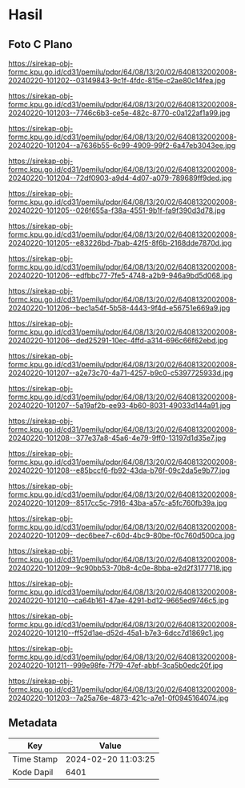 # Hasil

## Foto C Plano

https://sirekap-obj-formc.kpu.go.id/cd31/pemilu/pdpr/64/08/13/20/02/6408132002008-20240220-101202--03149843-9c1f-4fdc-815e-c2ae80c14fea.jpg

https://sirekap-obj-formc.kpu.go.id/cd31/pemilu/pdpr/64/08/13/20/02/6408132002008-20240220-101203--7746c6b3-ce5e-482c-8770-c0a122af1a99.jpg

https://sirekap-obj-formc.kpu.go.id/cd31/pemilu/pdpr/64/08/13/20/02/6408132002008-20240220-101204--a7636b55-6c99-4909-99f2-6a47eb3043ee.jpg

https://sirekap-obj-formc.kpu.go.id/cd31/pemilu/pdpr/64/08/13/20/02/6408132002008-20240220-101204--72df0903-a9d4-4d07-a079-789689ff9ded.jpg

https://sirekap-obj-formc.kpu.go.id/cd31/pemilu/pdpr/64/08/13/20/02/6408132002008-20240220-101205--026f655a-f38a-4551-9b1f-fa9f390d3d78.jpg

https://sirekap-obj-formc.kpu.go.id/cd31/pemilu/pdpr/64/08/13/20/02/6408132002008-20240220-101205--e83226bd-7bab-42f5-8f6b-2168dde7870d.jpg

https://sirekap-obj-formc.kpu.go.id/cd31/pemilu/pdpr/64/08/13/20/02/6408132002008-20240220-101206--edfbbc77-7fe5-4748-a2b9-946a9bd5d068.jpg

https://sirekap-obj-formc.kpu.go.id/cd31/pemilu/pdpr/64/08/13/20/02/6408132002008-20240220-101206--bec1a54f-5b58-4443-9f4d-e56751e669a9.jpg

https://sirekap-obj-formc.kpu.go.id/cd31/pemilu/pdpr/64/08/13/20/02/6408132002008-20240220-101206--ded25291-10ec-4ffd-a314-696c66f62ebd.jpg

https://sirekap-obj-formc.kpu.go.id/cd31/pemilu/pdpr/64/08/13/20/02/6408132002008-20240220-101207--a2e73c70-4a71-4257-b9c0-c5397725933d.jpg

https://sirekap-obj-formc.kpu.go.id/cd31/pemilu/pdpr/64/08/13/20/02/6408132002008-20240220-101207--5a19af2b-ee93-4b60-8031-49033d144a91.jpg

https://sirekap-obj-formc.kpu.go.id/cd31/pemilu/pdpr/64/08/13/20/02/6408132002008-20240220-101208--377e37a8-45a6-4e79-9ff0-13197d1d35e7.jpg

https://sirekap-obj-formc.kpu.go.id/cd31/pemilu/pdpr/64/08/13/20/02/6408132002008-20240220-101208--e85bccf6-fb92-43da-b76f-09c2da5e9b77.jpg

https://sirekap-obj-formc.kpu.go.id/cd31/pemilu/pdpr/64/08/13/20/02/6408132002008-20240220-101209--8517cc5c-7916-43ba-a57c-a5fc760fb39a.jpg

https://sirekap-obj-formc.kpu.go.id/cd31/pemilu/pdpr/64/08/13/20/02/6408132002008-20240220-101209--dec6bee7-c60d-4bc9-80be-f0c760d500ca.jpg

https://sirekap-obj-formc.kpu.go.id/cd31/pemilu/pdpr/64/08/13/20/02/6408132002008-20240220-101209--9c90bb53-70b8-4c0e-8bba-e2d2f3177718.jpg

https://sirekap-obj-formc.kpu.go.id/cd31/pemilu/pdpr/64/08/13/20/02/6408132002008-20240220-101210--ca64b161-47ae-4291-bd12-9665ed9746c5.jpg

https://sirekap-obj-formc.kpu.go.id/cd31/pemilu/pdpr/64/08/13/20/02/6408132002008-20240220-101210--ff52d1ae-d52d-45a1-b7e3-6dcc7d1869c1.jpg

https://sirekap-obj-formc.kpu.go.id/cd31/pemilu/pdpr/64/08/13/20/02/6408132002008-20240220-101211--999e98fe-7f79-47ef-abbf-3ca5b0edc20f.jpg

https://sirekap-obj-formc.kpu.go.id/cd31/pemilu/pdpr/64/08/13/20/02/6408132002008-20240220-101203--7a25a76e-4873-421c-a7e1-0f0945164074.jpg


## Metadata

| Key        | Value               |
| ---------- | ------------------- |
| Time Stamp | 2024-02-20 11:03:25 |
| Kode Dapil | 6401                |



